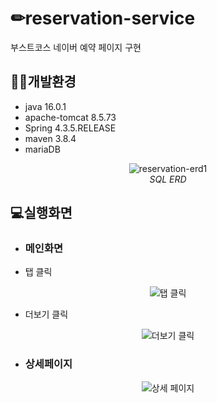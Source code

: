 ✏reservation-service
========================



부스트코스 네이버 예약 페이지 구현



## 🏃‍♂️개발환경

- java 16.0.1
- apache-tomcat 8.5.73
- Spring 4.3.5.RELEASE
- maven 3.8.4
- mariaDB 

<div align = "center">
 
 ![reservation-erd1](https://user-images.githubusercontent.com/48908552/160737875-dccf804a-b6bb-45ee-aac0-44e8bbd43925.png)   
   _SQL ERD_

</div>





## 💻실행화면



- ### 메인화면

* 탭 클릭

<div align = "center">
 
  ![탭 클릭](https://user-images.githubusercontent.com/48908552/163416779-22620d15-bb44-4811-9843-eb3d9302c93e.gif)
 
 </div>
 
* 더보기 클릭

<div align = "center">
 
![더보기 클릭](https://user-images.githubusercontent.com/48908552/163416900-5e9133cb-23d1-4641-902d-6f11b1423f72.gif)

  </div>
  
- ### 상세페이지 

<div align = "center">
 
![상세 페이지](https://user-images.githubusercontent.com/48908552/163417018-29da5690-9f03-42cc-86bc-c3af0cb4e69f.gif)
 
   </div>


